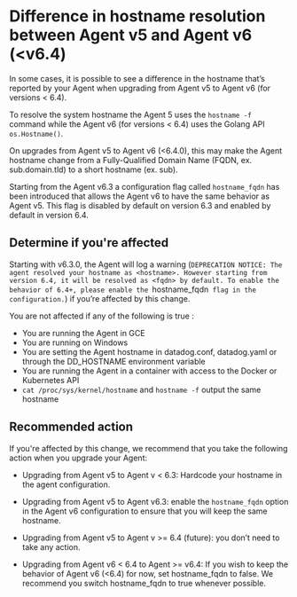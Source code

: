 # Difference in hostname resolution between Agent v5 and Agent v6 (<v6.4)

In some cases, it is possible to see a difference in the hostname that’s reported by your Agent when upgrading from Agent v5 to Agent v6 (for versions < 6.4). 

To resolve the system hostname the Agent 5 uses the `hostname -f` command while the Agent v6 (for versions < 6.4) uses the Golang API `os.Hostname()`. 

On upgrades from Agent v5 to Agent v6 (<6.4.0), this may make the Agent hostname change from a Fully-Qualified Domain Name (FQDN, ex. sub.domain.tld) to a short hostname (ex. sub). 

Starting from the Agent v6.3 a configuration flag called `hostname_fqdn` has been introduced that allows the Agent v6 to have the same behavior as Agent v5. This flag is disabled by default on version 6.3 and enabled by default in version 6.4.

## Determine if you're affected

Starting with v6.3.0, the Agent will log a warning (`DEPRECATION NOTICE: The agent resolved your hostname as <hostname>. However starting from version 6.4, it will be resolved as <fqdn> by default. To enable the behavior of 6.4+, please enable the `hostname_fqdn` flag in the configuration.`) if you’re affected by this change.

You are not affected if any of the following is true :
- You are running the Agent in GCE
- You are running on Windows
- You are setting the Agent hostname in datadog.conf, datadog.yaml or through the DD_HOSTNAME environment variable
- You are running the Agent in a container with access to the Docker or Kubernetes API
- `cat /proc/sys/kernel/hostname` and `hostname -f` output the same hostname

## Recommended action

If you're affected by this change, we recommend that you take the following action when you upgrade your Agent:

- Upgrading from Agent v5 to Agent v < 6.3: Hardcode your hostname in the agent configuration.

- Upgrading from Agent v5 to Agent v6.3: enable the `hostname_fqdn` option in the Agent v6 configuration to ensure that you will keep the same hostname.

- Upgrading from Agent v5 to Agent v >= 6.4 (future): you don’t need to take any action.

- Upgrading from Agent v6 < 6.4 to Agent >= v6.4: If you wish to keep the behavior of Agent v6 (<6.4) for now, set hostname_fqdn to false. We recommend you switch hostname_fqdn to true whenever possible.

